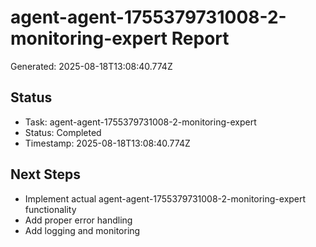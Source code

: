 # agent-agent-1755379731008-2-monitoring-expert Report

Generated: 2025-08-18T13:08:40.774Z

## Status
- Task: agent-agent-1755379731008-2-monitoring-expert
- Status: Completed
- Timestamp: 2025-08-18T13:08:40.774Z

## Next Steps
- Implement actual agent-agent-1755379731008-2-monitoring-expert functionality
- Add proper error handling
- Add logging and monitoring
